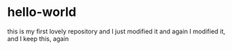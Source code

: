 hello-world
===========

this is my first lovely repository and I just modified it and again I modified it, and I keep this, again

